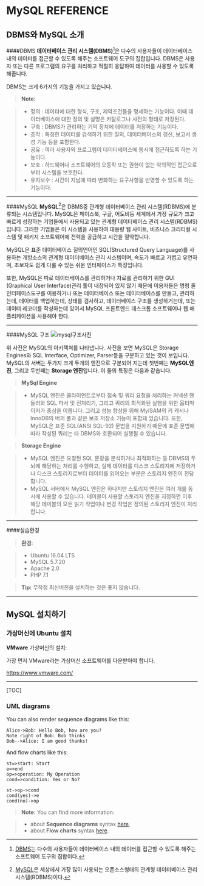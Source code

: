 ﻿MySQL REFERENCE
===================


**DBMS와 MySQL 소개**
-------------
####DBMS
**데이터베이스 관리 시스템(DBMS)**[^dbms]은 다수의 사용자들이 데이터베이스 내의 데이터를 접근할 수 있도록 해주는 소프트웨어 도구의 집합입니다. DBMS은 사용자 또는 다른 프로그램의 요구를 처리하고 적절히 응답하여 데이터를 사용할 수 있도록 해줍니다.

DBMS는 크게 6가지의 기능을 가지고 있습니다.
>**Note:**

> - 정의 : 데이터에 대한 형식, 구조, 제약조건들을 명세하는 기능이다. 이때 데이터베이스에 대한 정의 및 설명은 카탈로그나 사전의 형태로 저장된다.
> - 구축 : DBMS가 관리하는 기억 장치에 데이터를 저장하는 기능이다.
> - 조작 : 특정한 데이터를 검색하기 위한 질의, 데이터베이스의 갱신, 보고서 생성 기능 등을 포함한다.
> - 공유 : 여러 사용자와 프로그램이 데이터베이스에 동시에 접근하도록 하는 기능이다.
> - 보호 : 하드웨어나 소프트웨어의 오동작 또는 권한이 없는 악의적인 접근으로부터 시스템을 보호한다.
> - 유지보수 : 시간이 지남에 따라 변화하는 요구사항을 반영할 수 있도록 하는 기능이다.


----------


####MySQL
 **MySQL**[^mysql]은 DBMS중 관계형 데이터베이스 관리 시스템(RDBMS)에 분류되는 시스템입니다. MySQL은 페이스북, 구글, 어도비등 세계에서 가장 규모가 크고 빠르게 성장하는 기업들에서 사용되고 있는 관계형 데이터베이스 관리 시스템(RDBMS)입니다. 그러한 기업들은 이 시스템을 사용하여 대용량 웹 사이트, 비즈니스 크리티컬 시스템 및 패키지 소프트웨어에 전력을 공급하고 시간을 절약합니다.

MySQL은 표준 데이터베이스 질의언어인 SQL(Structured Query Language)를 사용하는 개방소스의 관계형 데이터베이스 관리 시스템이며, 속도가 빠르고 가볍고 유연하며, 초보자도 쉽게 다룰 수 있는 쉬운 인터페이스가 특징입니다.

또한, MySQL은 따로 데이터베이스를 관리하거나 자료를 관리하기 위한  GUI (Graphical User Interface)관리 툴이 내장되어 있지 않기 때문에 이용자들은 명령 줄 인터페이스도구를 이용하거나 또는 데이터베이스 또는 데이터베이스를 만들고, 관리하는데, 데이터를 백업하는데, 상태를 검사하고, 데이터베이스 구조를 생성하거는데, 또는 데이터 레코더를 작성하는데 있어서 MySQL 프론트엔드 데스크톱 소프트웨어나 웹 애플리케이션을 사용해야 한다.


----------


####MySQL 구조
![mysql구조사진](http://cfile28.uf.tistory.com/image/26219B435902D8852210A8)

위 사진은 MySQL의 아키텍쳐를 나타냅니다. 사진을 보면 MySQL은 Storage Engines와 SQL Interface, Optimizer, Parser등을 구분하고 있는 것이 보입니다. MySQL의 서버는 두가지 크게 두개의 엔진으로 구분되어 지는데 첫번째는 **MySQL엔진**, 그리고 두번째는 **Storage 엔진**입니다. 이 둘의 특징은 다음과 같습니다.



>**MySql Engine**

> - MySQL 엔진은 클라이언트로부터 접속 및 쿼리 요청을 처리하는 커넥션 핸들러와 SQL 파서 및 전처리기, 그리고 쿼리의 최적화된 실행을 위한 옵티마이저가 중심을 이룹니다. 그리고 성능 향상을 위해 MyISAM의 키 캐시나 InnoDB의 버퍼 풀과 같은 보조 저장소 기능이 포함돼 있습니다. 또한, MySQL은 표준 SQL(ANSI SQL-92) 문법을 지원하기 때문에 표준 문법에 따라 작성된 쿼리는 타 DBMS와 호환되어 실행될 수 있습니다.

>**Storage Engine**

> - MySQL 엔진은 요청된 SQL 문장을 분석하거나 최적화하는 등 DBMS의 두뇌에 해당하는 처리를 수행하고, 실제 데이터를 디스크 스토리지에 저장하거나 디스크 스토리지로부터 데이터를 읽어오는 부분은 스토리지 엔진이 전담합니다.
> - MySQL 서버에서 MySQL 엔진은 하나지만 스토리지 엔진은 여러 개를 동시에 사용할 수 있습니다. 테이블이 사용할 스토리지 엔진을 지정하면 이후 해당 테이블의 모든 읽기 작업이나 변경 작업은 정의된 스토리지 엔진이 처리합니다.	


----------


####실습환경

>**환경:**

> - Ubuntu 16.04 LTS
> - MySQL 5.7.20
> - Apache 2.0
> - PHP 7.1
	 
	
 > **Tip:** 무작정 최신버전을 설치하는 것은 좋지 않습니다. 
	 

----------


**MySQL 설치하기**
-------------


### 가상머신에 Ubuntu 설치

**VMware** 가상머신의 설치:

가장 먼저 VMware라는 가상머신 소프트웨어를 다운받아야 합니다.

 <https://www.vmware.com/>
 


----------


[TOC]


### UML diagrams

You can also render sequence diagrams like this:

```sequence
Alice->Bob: Hello Bob, how are you?
Note right of Bob: Bob thinks
Bob-->Alice: I am good thanks!
```

And flow charts like this:

```flow
st=>start: Start
e=>end
op=>operation: My Operation
cond=>condition: Yes or No?

st->op->cond
cond(yes)->e
cond(no)->op
```

> **Note:** You can find more information:

> - about **Sequence diagrams** syntax [here][7],
> - about **Flow charts** syntax [here][8].


[^dbms]: [DBMS](https://en.wikipedia.org/wiki/Database/)는 다수의 사용자들이 데이터베이스 내의 데이터를 접근할 수 있도록 해주는 소프트웨어 도구의 집합이다.

[^mysql]: [MySQL](https://www.mysql.com/why-mysql/)은 세상에서 가장 많이 사용되는 오픈소스형태의 관계형 데이터베이스 관리 시스템(RDBMS)이다.


  [1]: http://math.stackexchange.com/
  [2]: http://daringfireball.net/projects/markdown/syntax "Markdown"
  [3]: https://github.com/jmcmanus/pagedown-extra "Pagedown Extra"
  [4]: http://meta.math.stackexchange.com/questions/5020/mathjax-basic-tutorial-and-quick-reference
  [5]: https://code.google.com/p/google-code-prettify/
  [6]: http://highlightjs.org/
  [7]: http://bramp.github.io/js-sequence-diagrams/
  [8]: http://adrai.github.io/flowchart.js/
